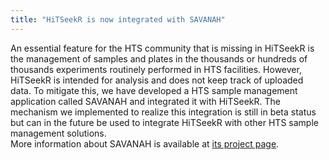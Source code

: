 ```yaml
---
title: "HiTSeekR is now integrated with SAVANAH"
---
```


An essential feature for the HTS community that is missing in HiTSeekR is the 
management of samples and plates in the thousands or hundreds of thousands experiments 
routinely performed in HTS facilities. However, HiTSeekR is intended for analysis and
does not keep track of uploaded data. To mitigate this, we have developed a HTS sample
management application called SAVANAH and integrated it with HiTSeekR. The mechanism
we implemented to realize this integration is still in beta status but can
in the future be used to integrate HiTSeekR with other HTS sample management solutions.  
More information about SAVANAH is available at [its project page](http://nanocan.github.io/SAVANAH/).